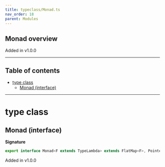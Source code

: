 ```yaml
---
title: typeclass/Monad.ts
nav_order: 18
parent: Modules
---
```


## Monad overview

Added in v1.0.0

---

<h2 class="text-delta">Table of contents</h2>

- [type class](#type-class)
  - [Monad (interface)](#monad-interface)

---

# type class

## Monad (interface)

**Signature**

```ts
export interface Monad<F extends TypeLambda> extends FlatMap<F>, Pointed<F> {}
```

Added in v1.0.0
